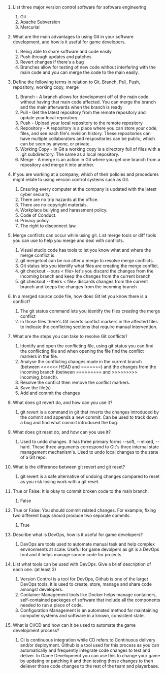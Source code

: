 1. List three major version control software for software engineering 
	1. Git
	2. Apache Subversion
	3. Mercurial 

2. What are the main advantages to using Git in your software development, and how is it useful for game developers.
	1. Being able to share software and code easily 
	2. Push through updates and patches 
	3. Revert changes if there's a bug
	4. Branches allow for testing of new code without interfering with the main code and you can merge the code to the main easily.
3. Define the following terms in relation to Git. Branch, Pull, Push, repository, working copy, merge
	1. Branch - A branch allows for development off of the main code without having that main code affected. You can merge the branch and the main afterwards when the branch is ready
	1. Pull - Get the latest repository from the remote repository and update your local repository..
	1. Push - Upload your local repository to the remote repository 
	1. Repository - A repository is a place where you can store your code, files, and see each file's revision history. These repositories can have multiple collaborators and respositories can be public, 
which can be seen by anyone, or private.
	1. Working Copy - In Git a working copy is a directory full of files with a .git subdirectory. The same as a local repository.
	1. Merge -  A merge is an action in Git where you get one branch from a repository and merge it into another.
	
4. If you are working at a company, which of their policies and procedures might relate to using version control systems such as Git.
	1. Ensuring every computer at the company is updated with the latest cyber security.
	1. There are no trip hazards at the office.
	1. There are no copyright materials.
	1. Workplace bullying and harassment policy.
	1. Code of Conduct.
	1. Privacy policy.
	1. The right to disconnect law.
5. Merge conflicts can occur while using git. List merge tools or diff tools you can use to help you merge and deal with conflicts.
	1. Visual studio code has tools to let you know what and where the merge conflict is.
	1. git mergetool can be run after a merge to resolve merge conflicts.
	1. Git status lets you identify what files are creating the merge conflict.
	1. git checkout --ours < file> let's you discard the changes from the incoming branch and keep the changes from the current branch
	1. git checkout --theirs < file> discards changes from the current branch and keeps the changes from the incoming branch
6. In a merged source code file, how does Git let you know there is a conflict?
	1. The git status command lets you identify the files creating the merge conflict
	1. In those files there's Git inserts conflict markers in the affected files to indicate the conflicting sections that require manual intervention.
7. What are the steps you can take to resolve Git conflicts?
	1. Identify and open the conflicting file, using git status you can find the conflicting file and when opening the file find the conflict markers in the file.
	1. Analyse the conflicting changes made in the current branch (between <<<<<< HEAD and =======) and the changes from the incoming branch (between ========= and >>>>>>>>> incoming_branch).
	1. Resolve the conflict then remove the conflict markers.
	1. Save the file(s)
	1. Add and commit the changes
8. What does git revert do, and how can you use it?
	1. git revert is a command in git that inverts the changes introduced by the commit and appends a new commit. Can be used to track down a bug and find what commit introduced the bug.
9. What does git reset do, and how can you use it?
	1. Used to undo changes. It has three primary forms --soft, --mixed, -- hard. These three arguments correspond to Git's three internal state management mechanism's. 
Used to undo local changes to the state of a Git repo. 
10. What is the difference between git revert and git reset?
	1. git revert is a safe alternative of undoing changes compared to reset as you risk losing work with a git reset. 
11. True or False: It is okay to commit broken code to the main branch.
	1. False 
12. True or False: You should commit related changes. For example, fixing two different bugs should produce two separate commits.
	1. True
13. Describe what is DevOps, how is it useful for game developers?
	1. DevOps are tools used to automate manual task and help complex environments at scale. Useful for game devolpers as git is a DevOps tool and it helps manage source code for projects.
14. List what tools can be used with DevOps. Give a brief description of each one. (at least 3)
	1. Version Control is a tool for DevOps, Github is one of the larget DevOps tools, it is used to create, store, manage and share code amongst developers.
	1. Container Management tools like Docker helps manage containers, self-contained packeges of software that include all the components needed to run a piece of code. 
	1. Configuration Management is an automated method for maintaining computer systems and software in a known, consistent state.
15. What is CI/CD and how can it be used to automate the game development process?
	1. CI is continuous integration while CD refers to Continuous delivery and/or deployment. Github is a tool used for this process as you can automatically and frequently integrate code changes to test and deliver. 
		In Game Development you can use this to change your game by updating or patching it and then testing those changes to then deliever those code changes to the rest of the team and playerbase.
